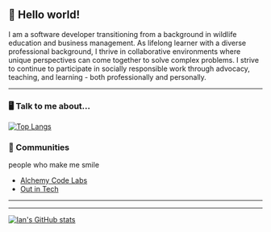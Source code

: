 ## 🦝 Hello world!
I am a software developer transitioning from a background in wildlife education and business management. As lifelong learner with a diverse professional background, I thrive in collaborative environments where unique perspectives can come together to solve complex problems. I strive to continue to participate in socially responsible work through advocacy, teaching, and learning - both professionally and personally.

---

### 🖥 Talk to me about...
[![Top Langs](https://github-readme-stats.vercel.app/api/top-langs/?username=ian-christiansen&layout=compact&show_icons=true&theme=gotham)](https://github.com/anuraghazra/github-readme-stats)

###  💖 Communities
people who make me smile
* [Alchemy Code Labs](https://github.com/alchemycodelab)
* [Out in Tech](https://outintech.com/)
---
---
[![Ian's GitHub stats](https://github-readme-stats.vercel.app/api?username=ian-christiansen&show_icons=true&theme=gotham)](https://github.com/anuraghazra/github-readme-stats)

